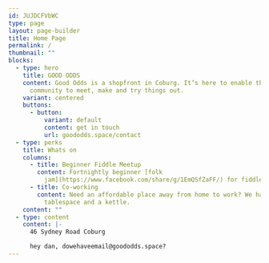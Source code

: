 ```yaml
---
id: JUJDCFVbWC
type: page
layout: page-builder
title: Home Page
permalink: /
thumbnail: ""
blocks:
  - type: hero
    title: GOOD ODDS
    content: Good Odds is a shopfront in Coburg. It’s here to enable the local
      community to meet, make and try things out.
    variant: centered
    buttons:
      - button:
          variant: default
          content: get in touch
          url: goododds.space/contact
  - type: perks
    title: Whats on
    columns:
      - title: Beginner Fiddle Meetup
        content: Fortnightly beginner [folk
          jam](https://www.facebook.com/share/g/1EmQSfZaFF/) for fiddle players
      - title: Co-working
        content: Need an affordable place away from home to work? We have deskspace,
          tablespace and a kettle.
    content: ""
  - type: content
    content: |-
      46 Sydney Road Coburg

      hey dan, dowehaveemail@goododds.space?
---
```

